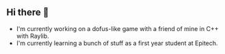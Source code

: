## Hi there 👋

- I'm currently working on a dofus-like game with a friend of mine in C++ with Raylib.
- I'm currently learning a bunch of stuff as a first year student at Epitech.

<!--
**ShyneOfficial/ShyneOfficial** is a ✨ _special_ ✨ repository because its `README.md` (this file) appears on your GitHub profile.

Here are some ideas to get you started:

- 🔭 I’m currently working on ...
- 🌱 I’m currently learning ...
- 👯 I’m looking to collaborate on ...
- 🤔 I’m looking for help with ...
- 💬 Ask me about ...
- 📫 How to reach me: ...
- 😄 Pronouns: ...
- ⚡ Fun fact: ...
-->
